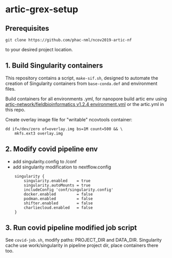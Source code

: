 # artic-grex-setup

## Prerequisites

```
git clone https://github.com/phac-nml/ncov2019-artic-nf
```

to your desired project location.

## 1. Build Singularity containers

This repository contains a script, `make-sif.sh`, designed to automate the creation of Singularity containers from `base-conda.def` and environment files.

Build containers for all environments .yml, for nanopore build artic env using [artic-network/fieldbioinformatics v1.2.4 environment.yml](https://github.com/artic-network/fieldbioinformatics/blob/v1.2.4/environment.yml) or the artic.yml in this repo.

Create overlay image file for "writable" ncovtools container:

```
dd if=/dev/zero of=overlay.img bs=1M count=500 && \
    mkfs.ext3 overlay.img
```

## 2. Modify covid pipeline env

- add singularity.config to /conf
- add singularity modification to nextflow.config

```
    singularity {
        singularity.enabled    = true
        singularity.autoMounts = true
        includeConfig 'conf/singularity.config'
        docker.enabled         = false
        podman.enabled         = false
        shifter.enabled        = false
        charliecloud.enabled   = false
    }
```

## 3. Run covid pipeline modified job script

See `covid-job.sh`, modify paths: PROJECT_DIR and DATA_DIR. Singularity cache use work/singularity in pipeline project dir, place containers there too.